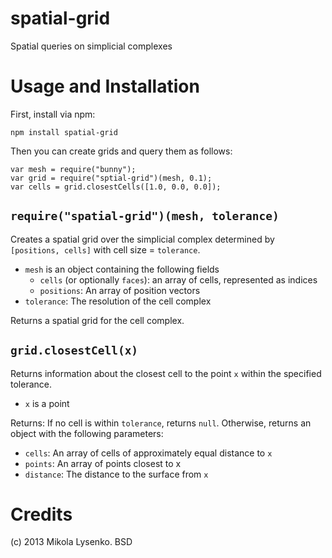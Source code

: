 spatial-grid
============
Spatial queries on simplicial complexes


Usage and Installation
======================
First, install via npm:

    npm install spatial-grid
    
Then you can create grids and query them as follows:

    var mesh = require("bunny");
    var grid = require("sptial-grid")(mesh, 0.1);
    var cells = grid.closestCells([1.0, 0.0, 0.0]);


`require("spatial-grid")(mesh, tolerance)`
-----------------------------------------
Creates a spatial grid over the simplicial complex determined by `[positions, cells]` with cell size = `tolerance`.

* `mesh` is an object containing the following fields
    + `cells` (or optionally `faces`): an array of cells, represented as indices
    + `positions`: An array of position vectors
* `tolerance`: The resolution of the cell complex

Returns a spatial grid for the cell complex.


`grid.closestCell(x)`
---------------------
Returns information about the closest cell to the point `x` within the specified tolerance.

* `x` is a point

Returns: If no cell is within `tolerance`, returns `null`.  Otherwise, returns an object with the following parameters:

* `cells`: An array of cells of approximately equal distance to `x`
* `points`: An array of points closest to x
* `distance`: The distance to the surface from `x`



Credits
=======
(c) 2013 Mikola Lysenko. BSD
